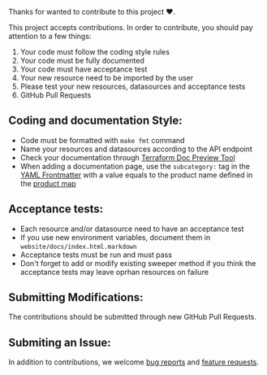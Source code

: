 Thanks for wanted to contribute to this project ❤️.

This project accepts contributions. In order to contribute, you should pay attention to a few things:

1. Your code must follow the coding style rules
2. Your code must be fully documented
3. Your code must have acceptance test
4. Your new resource need to be imported by the user
5. Please test your new resources, datasources and acceptance tests
6. GitHub Pull Requests

## Coding and documentation Style:

- Code must be formatted with `make fmt` command
- Name your resources and datasources according to the API endpoint
- Check your documentation through [Terraform Doc Preview Tool](https://registry.terraform.io/tools/doc-preview)
- When adding a documentation page, use the `subcategory:` tag in the [YAML Frontmatter](https://developer.hashicorp.com/terraform/registry/providers/docs#yaml-frontmatter) with a value equals to the product name defined in the [product map](https://www.product-map.ovh/)

## Acceptance tests:

- Each resource and/or datasource need to have an acceptance test
- If you use new environment variables, document them in `website/docs/index.html.markdown`
- Acceptance tests must be run and must pass
- Don't forget to add or modify existing sweeper method if you think the acceptance tests may leave oprhan resources on failure

## Submitting Modifications:

The contributions should be submitted through new GitHub Pull Requests.

## Submiting an Issue:

In addition to contributions, we welcome [bug reports](https://github.com/ovh/terraform-provider-ovh/issues/new?assignees=&labels=&template=Bug_Report.md) and [feature requests](https://github.com/ovh/terraform-provider-ovh/issues/new?assignees=&labels=enhancement&template=Feature_Request.md).
